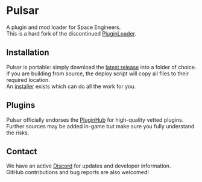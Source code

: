 # Pulsar
A plugin and mod loader for Space Engineers.<br>
This is a hard fork of the discontinued [PluginLoader](https://github.com/sepluginloader/PluginLoader).<br>

## Installation
Pulsar is portable: simply download the [latest release](https://github.com/SpaceGT/Pulsar/releases/latest) into a folder of choice.<br>
If you are building from source, the deploy script will copy all files to their required location.<br>
An [installer](https://github.com/StarCpt/Pulsar-Installer) exists which can do all the work for you.<br>

## Plugins
Pulsar officially endorses the [PluginHub](https://github.com/StarCpt/PluginHub) for high-quality vetted plugins.<br>
Further sources may be added in-game but make sure you fully understand the risks.<br>

## Contact
We have an active [Discord](https://discord.gg/z8ZczP2YZY) for updates and developer information.<br>
GitHub contributions and bug reports are also welcomed!<br>
